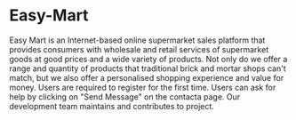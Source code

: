 # Easy-Mart
Easy Mart is an Internet-based online supermarket sales platform that provides consumers with wholesale and retail services of supermarket goods at good prices and a wide variety of products. 
Not only do we offer a range and quantity of products that traditional brick and mortar shops can't match, but we also offer a personalised shopping experience and value for money.
Users are required to register for the first time.
Users can ask for help by clicking on "Send Message" on the contacta page.
Our development team maintains and contributes to project.
